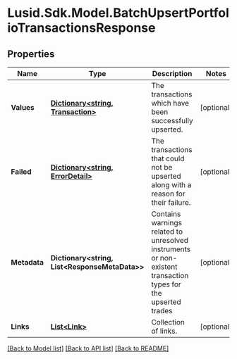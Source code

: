 # Lusid.Sdk.Model.BatchUpsertPortfolioTransactionsResponse

## Properties

Name | Type | Description | Notes
------------ | ------------- | ------------- | -------------
**Values** | [**Dictionary&lt;string, Transaction&gt;**](Transaction.md) | The transactions which have been successfully upserted. | [optional] 
**Failed** | [**Dictionary&lt;string, ErrorDetail&gt;**](ErrorDetail.md) | The transactions that could not be upserted along with a reason for their failure. | [optional] 
**Metadata** | **Dictionary&lt;string, List&lt;ResponseMetaData&gt;&gt;** | Contains warnings related to unresolved instruments or non-existent transaction types for the upserted trades | [optional] 
**Links** | [**List&lt;Link&gt;**](Link.md) | Collection of links. | [optional] 

[[Back to Model list]](../README.md#documentation-for-models) [[Back to API list]](../README.md#documentation-for-api-endpoints) [[Back to README]](../README.md)


